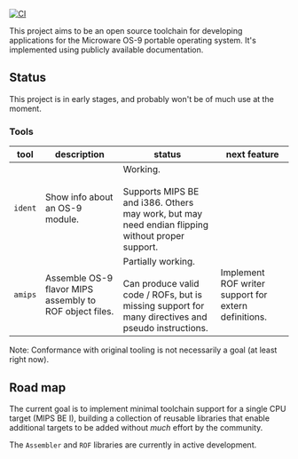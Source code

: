 [![CI](https://github.com/kevinhartman/os9-toolchain/workflows/CI/badge.svg)](https://github.com/kevinhartman/os9-toolchain/actions?query=workflow%3ACI)

This project aims to be an open source toolchain for developing applications for the Microware OS-9 portable operating system. It's implemented using publicly available documentation.

## Status
This project is in early stages, and probably won't be of much use at the moment.

### Tools
| tool    | description                                             | status                                                                                                                        | next feature                                         |
|---------|---------------------------------------------------------|-------------------------------------------------------------------------------------------------------------------------------|------------------------------------------------------|
| `ident` | Show info about an OS-9 module.                         | Working.<br><br> Supports MIPS BE and i386. Others may work, but may need endian flipping without proper support.             |                                                      |
| `amips` | Assemble OS-9 flavor MIPS assembly to ROF object files. | Partially working.<br><br> Can produce valid code / ROFs, but is missing support for many directives and pseudo instructions. | Implement ROF writer support for extern definitions. |

Note: Conformance with original tooling is not necessarily a goal (at least right now).

## Road map
The current goal is to implement minimal toolchain support for a single CPU target (MIPS BE I), building a collection of reusable libraries that enable additional targets to be added without *much* effort by the community.

The `Assembler` and `ROF` libraries are currently in active development.
